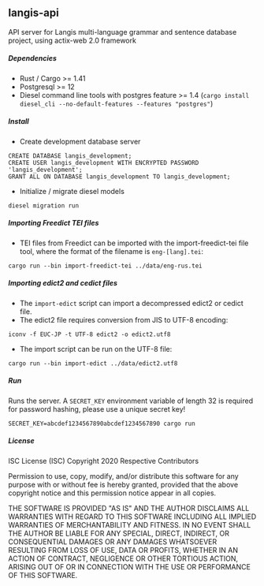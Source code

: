 ## langis-api

API server for Langis multi-language grammar and sentence database project, using actix-web 2.0 framework

##### Dependencies

- Rust / Cargo >= 1.41
- Postgresql >= 12
- Diesel command line tools with postgres feature >= 1.4 (`cargo install diesel_cli --no-default-features --features "postgres"`)

##### Install

- Create development database server

```
CREATE DATABASE langis_development;
CREATE USER langis_development WITH ENCRYPTED PASSWORD 'langis_development';
GRANT ALL ON DATABASE langis_development TO langis_development;
```

- Initialize / migrate diesel models

```
diesel migration run
```

##### Importing Freedict TEI files

- TEI files from Freedict can be imported with the import-freedict-tei file tool, where the format of the filename is `eng-[lang].tei`:

```
cargo run --bin import-freedict-tei ../data/eng-rus.tei
```

##### Importing edict2 and cedict files

- The `import-edict` script can import a decompressed edict2 or cedict file.
- The edict2 file requires conversion from JIS to UTF-8 encoding:

```
iconv -f EUC-JP -t UTF-8 edict2 -o edict2.utf8	
```

- The import script can be run on the UTF-8 file:

```
cargo run --bin import-edict ../data/edict2.utf8
```

##### Run

Runs the server. A `SECRET_KEY` environment variable of length 32 is required for password hashing, please use a unique secret key!

```
SECRET_KEY=abcdef1234567890abcdef1234567890 cargo run
```

##### License

ISC License (ISC)
Copyright 2020 Respective Contributors

Permission to use, copy, modify, and/or distribute this software for any purpose with or without fee is hereby granted, provided that the above copyright notice and this permission notice appear in all copies.

THE SOFTWARE IS PROVIDED "AS IS" AND THE AUTHOR DISCLAIMS ALL WARRANTIES WITH REGARD TO THIS SOFTWARE INCLUDING ALL IMPLIED WARRANTIES OF MERCHANTABILITY AND FITNESS. IN NO EVENT SHALL THE AUTHOR BE LIABLE FOR ANY SPECIAL, DIRECT, INDIRECT, OR CONSEQUENTIAL DAMAGES OR ANY DAMAGES WHATSOEVER RESULTING FROM LOSS OF USE, DATA OR PROFITS, WHETHER IN AN ACTION OF CONTRACT, NEGLIGENCE OR OTHER TORTIOUS ACTION, ARISING OUT OF OR IN CONNECTION WITH THE USE OR PERFORMANCE OF THIS SOFTWARE.